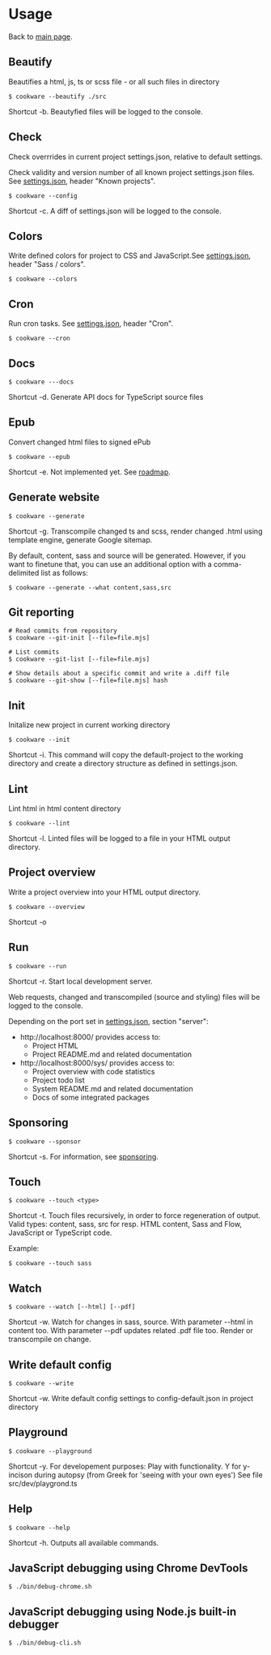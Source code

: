 # Usage

Back to [main  page](../README.md).


## Beautify

Beautifies a html, js, ts or scss file - or all such files in directory

```
$ cookware --beautify ./src
```

Shortcut -b. Beautyfied files will be logged to the console.


## Check

Check overrrides in current project settings.json, relative to default settings.

Check validity and version number of all known project settings.json files. See [settings.json](./configuration.md), header "Known projects".

```
$ cookware --config
```

Shortcut -c. A diff of settings.json will be logged to the console.


## Colors

Write defined colors for project to CSS and JavaScript.See [settings.json](./configuration.md), header "Sass / colors".

```
$ cookware --colors
```


## Cron

Run cron tasks. See [settings.json](./configuration.md), header "Cron".

```
$ cookware --cron
```


## Docs

```
$ cookware ---docs
```

Shortcut -d. Generate API docs for TypeScript source files


## Epub

Convert changed html files to signed ePub

```
$ cookware --epub
```

Shortcut -e. Not implemented yet. See [roadmap](./design-goals-and-roadmap.md).


## Generate website

```
$ cookware --generate
```

Shortcut -g. Transcompile changed ts and scss, render changed .html using template engine, generate Google sitemap.

By default, content, sass and source will be generated. However, if you want to finetune that, you can use an additional option with a comma-delimited list as follows:

```
$ cookware --generate --what content,sass,src
```


## Git reporting

```
# Read commits from repository
$ cookware --git-init [--file=file.mjs]

# List commits
$ cookware --git-list [--file=file.mjs]

# Show details about a specific commit and write a .diff file
$ cookware --git-show [--file=file.mjs] hash
```


## Init

Initalize new project in current working directory

```
$ cookware --init
```

Shortcut -i. This command will copy the default-project to the working directory and create a directory structure as defined in settings.json.


## Lint

Lint html in html content directory

```
$ cookware --lint
```

Shortcut -l. Linted files will be logged to a file in your HTML output directory.


## Project overview

Write a project overview into your HTML output directory.

```
$ cookware --overview
```

Shortcut -o


## Run

```
$ cookware --run
```

Shortcut -r. Start local development server.

Web requests, changed and transcompiled (source and styling) files will be logged to the console.

Depending on the port set in [settings.json](./configuration.md), section "server":
+ http://localhost:8000/ provides access to:
	+ Project HTML
	+ Project README.md and related documentation
+ http://localhost:8000/sys/  provides access to:
	+ Project overview with code statistics
	+ Project todo list
	+ System README.md and related documentation
	+ Docs of some integrated packages


## Sponsoring

```
$ cookware --sponsor
```

Shortcut -s. For information, see [sponsoring](./sponsoring.md).

## Touch

```
$ cookware --touch <type>
```

Shortcut -t. Touch files recursively, in order to force regeneration of output.
Valid types: content, sass, src for resp. HTML content, Sass and Flow, JavaScript or TypeScript code.

Example:

```
$ cookware --touch sass
```


## Watch

```
$ cookware --watch [--html] [--pdf]
```

Shortcut -w. Watch for changes in sass, source. With parameter --html in content too. With parameter --pdf updates related .pdf file too. Render or transcompile on change.


## Write default config

```
$ cookware --write
```

Shortcut -w. Write default config settings to config-default.json in project directory


## Playground

```
$ cookware --playground
```

Shortcut -y.  For developement purposes: Play with functionality.
Y for y-incison during autopsy (from Greek for 'seeing with your own eyes')
See file src/dev/playgrond.ts


## Help

```
$ cookware --help
```

Shortcut -h. Outputs all available commands.


## JavaScript debugging using Chrome DevTools

```
$ ./bin/debug-chrome.sh
```

## JavaScript debugging using Node.js built-in debugger

```
$ ./bin/debug-cli.sh
```

[comment]: <> (No comments here)
